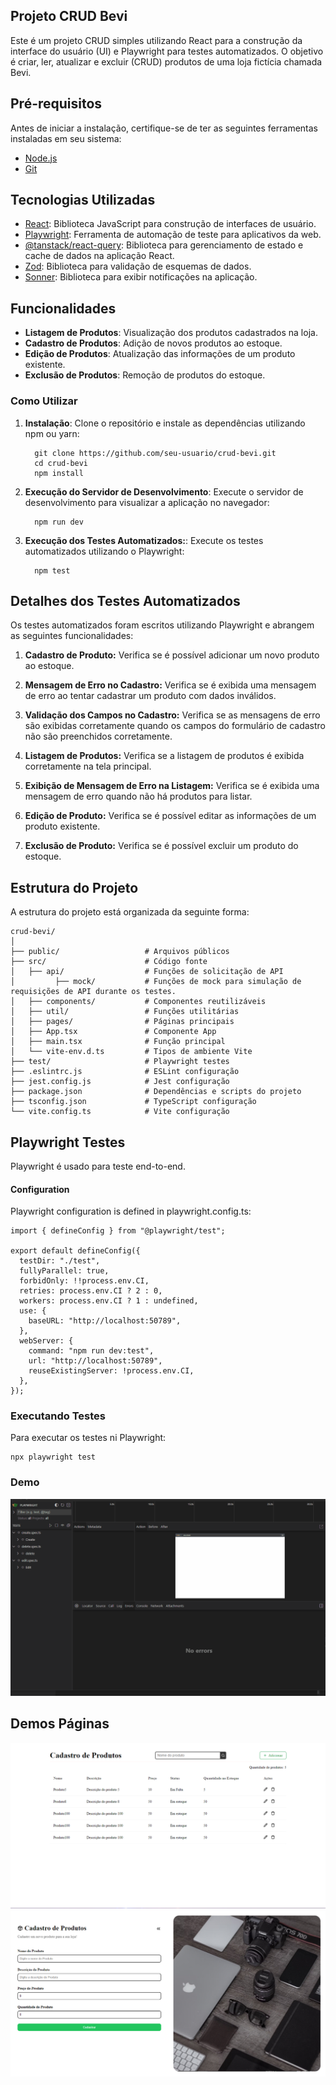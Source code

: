 ## Projeto CRUD Bevi

Este é um projeto CRUD simples utilizando React para a construção da interface do usuário (UI) e Playwright para testes automatizados. O objetivo é criar, ler, atualizar e excluir (CRUD) produtos de uma loja fictícia chamada Bevi.

## Pré-requisitos
Antes de iniciar a instalação, certifique-se de ter as seguintes ferramentas instaladas em seu sistema:

- <a href="https://nodejs.org/en">Node.js</a>
- <a href="https://www.git-scm.com/downloads">Git</a>

## Tecnologias Utilizadas

- <a href="https://react.dev">React</a>: Biblioteca JavaScript para construção de interfaces de usuário.
- <a href="https://playwright.dev">Playwright</a>: Ferramenta de automação de teste para aplicativos da web.
- <a href="https://tanstack.com">@tanstack/react-query</a>: Biblioteca para gerenciamento de estado e cache de dados na aplicação React.
- <a href="https://zod.dev">Zod</a>: Biblioteca para validação de esquemas de dados.
- <a href="https://sonner.emilkowal.ski">Sonner</a>: Biblioteca para exibir notificações na aplicação.

## Funcionalidades

- **Listagem de Produtos**: Visualização dos produtos cadastrados na loja.
- **Cadastro de Produtos**: Adição de novos produtos ao estoque.
- **Edição de Produtos**: Atualização das informações de um produto existente.
- **Exclusão de Produtos**: Remoção de produtos do estoque.

### Como Utilizar

1. **Instalação**: Clone o repositório e instale as dependências utilizando npm ou yarn:
    ```
      git clone https://github.com/seu-usuario/crud-bevi.git
      cd crud-bevi
      npm install
    ```

2. **Execução do Servidor de Desenvolvimento**: Execute o servidor de desenvolvimento para visualizar a aplicação no navegador:

    ```
      npm run dev
    ```

3. **Execução dos Testes Automatizados:**: Execute os testes automatizados utilizando o Playwright:

    ```
      npm test
    ```

## Detalhes dos Testes Automatizados
Os testes automatizados foram escritos utilizando Playwright e abrangem as seguintes funcionalidades:

1. **Cadastro de Produto:** Verifica se é possível adicionar um novo produto ao estoque.

2. **Mensagem de Erro no Cadastro:** Verifica se é exibida uma mensagem de erro ao tentar cadastrar um produto com dados inválidos.

3. **Validação dos Campos no Cadastro:** Verifica se as mensagens de erro são exibidas corretamente quando os campos do formulário de cadastro não são preenchidos corretamente.

4. **Listagem de Produtos:** Verifica se a listagem de produtos é exibida corretamente na tela principal.

5. **Exibição de Mensagem de Erro na Listagem:** Verifica se é exibida uma mensagem de erro quando não há produtos para listar.

6. **Edição de Produto:** Verifica se é possível editar as informações de um produto existente.

7. **Exclusão de Produto:** Verifica se é possível excluir um produto do estoque.

## Estrutura do Projeto
A estrutura do projeto está organizada da seguinte forma:
```
crud-bevi/
│
├── public/                   # Arquivos públicos
├── src/                      # Código fonte
│   ├── api/                  # Funções de solicitação de API
│         ├── mock/           # Funções de mock para simulação de requisições de API durante os testes.
│   ├── components/           # Componentes reutilizáveis
│   ├── util/                 # Funções utilitárias
│   ├── pages/                # Páginas principais
│   ├── App.tsx               # Componente App
│   ├── main.tsx              # Função principal
│   └── vite-env.d.ts         # Tipos de ambiente Vite
├── test/                     # Playwright testes
├── .eslintrc.js              # ESLint configuração
├── jest.config.js            # Jest configuração
├── package.json              # Dependências e scripts do projeto
├── tsconfig.json             # TypeScript configuração
└── vite.config.ts            # Vite configuração
```

## Playwright Testes
Playwright é usado para teste end-to-end.

#### Configuration
Playwright configuration is defined in playwright.config.ts:
```
import { defineConfig } from "@playwright/test";

export default defineConfig({
  testDir: "./test",
  fullyParallel: true,
  forbidOnly: !!process.env.CI,
  retries: process.env.CI ? 2 : 0,
  workers: process.env.CI ? 1 : undefined,
  use: {
    baseURL: "http://localhost:50789",
  },
  webServer: {
    command: "npm run dev:test",
    url: "http://localhost:50789",
    reuseExistingServer: !process.env.CI,
  },
});
```

### Executando Testes
Para executar os testes ni Playwright:

```
npx playwright test
```

### Demo
<img src="./github/Animação.gif" />

## Demos Páginas
<img src="./github/img-home.png" />
<img src="./github/img-register.png" />
